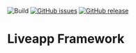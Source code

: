 ![Build](https://liveappsolutions.visualstudio.com/_apis/public/build/definitions/c6ac97a3-358b-4038-b3d9-8ef5e91362a7/3/badge) [![GitHub issues](https://img.shields.io/github/issues/liveappsolutions/liveapp.svg)](https://github.com/LiveappSolutions/Liveapp/issues) [![GitHub release](https://img.shields.io/github/release/liveappsolutions/liveapp.svg)](https://github.com/LiveappSolutions/Liveapp/releases)
# Liveapp Framework
